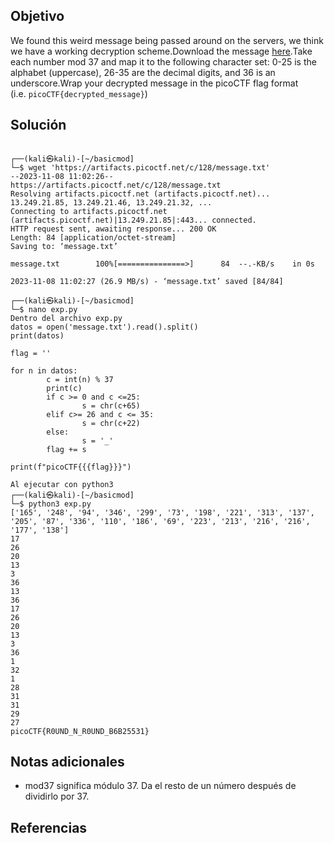 ## Objetivo
We found this weird message being passed around on the servers, we think we have a working decryption scheme.Download the message [here](https://artifacts.picoctf.net/c/128/message.txt).Take each number mod 37 and map it to the following character set: 0-25 is the alphabet (uppercase), 26-35 are the decimal digits, and 36 is an underscore.Wrap your decrypted message in the picoCTF flag format (i.e. `picoCTF{decrypted_message}`)
## Solución 
```
                                                                           
┌──(kali㉿kali)-[~/basicmod]
└─$ wget 'https://artifacts.picoctf.net/c/128/message.txt'
--2023-11-08 11:02:26--  https://artifacts.picoctf.net/c/128/message.txt
Resolving artifacts.picoctf.net (artifacts.picoctf.net)... 13.249.21.85, 13.249.21.46, 13.249.21.32, ...
Connecting to artifacts.picoctf.net (artifacts.picoctf.net)|13.249.21.85|:443... connected.
HTTP request sent, awaiting response... 200 OK
Length: 84 [application/octet-stream]
Saving to: ‘message.txt’

message.txt        100%[===============>]      84  --.-KB/s    in 0s      

2023-11-08 11:02:27 (26.9 MB/s) - ‘message.txt’ saved [84/84]
                                                                            
┌──(kali㉿kali)-[~/basicmod]
└─$ nano exp.py
Dentro del archivo exp.py
datos = open('message.txt').read().split()
print(datos)

flag = ''

for n in datos:
        c = int(n) % 37
        print(c)
        if c >= 0 and c <=25:
                s = chr(c+65)
        elif c>= 26 and c <= 35:
                s = chr(c+22)
        else:
                s = '_'
        flag += s

print(f"picoCTF{{{flag}}}")

Al ejecutar con python3
┌──(kali㉿kali)-[~/basicmod]
└─$ python3 exp.py
['165', '248', '94', '346', '299', '73', '198', '221', '313', '137', '205', '87', '336', '110', '186', '69', '223', '213', '216', '216', '177', '138']
17
26
20
13
3
36
13
36
17
26
20
13
3
36
1
32
1
28
31
31
29
27
picoCTF{R0UND_N_R0UND_B6B25531}

```
## Notas adicionales
- mod37 significa módulo 37. Da el resto de un número después de dividirlo por 37.
## Referencias
